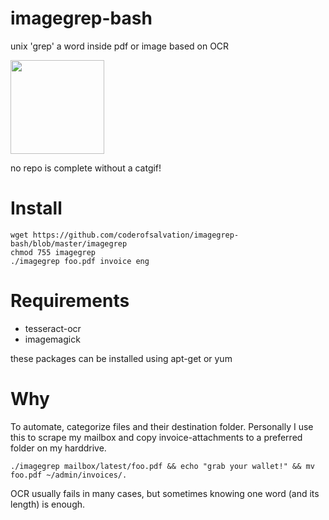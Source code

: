 imagegrep-bash
==============
unix 'grep' a word inside pdf or image based on OCR

<img alt="" src="http://www.gifbin.com/988814" style="height:150px"/>

no repo is complete without a catgif!

# Install

    wget https://github.com/coderofsalvation/imagegrep-bash/blob/master/imagegrep 
    chmod 755 imagegrep
    ./imagegrep foo.pdf invoice eng 

# Requirements

  * tesseract-ocr
  * imagemagick 

these packages can be installed using apt-get or yum

# Why 

To automate, categorize files and their destination folder.
Personally I use this to scrape my mailbox and copy invoice-attachments to a preferred folder on my harddrive.

    ./imagegrep mailbox/latest/foo.pdf && echo "grab your wallet!" && mv foo.pdf ~/admin/invoices/.

OCR usually fails in many cases, but sometimes knowing one word (and its length) is enough.

